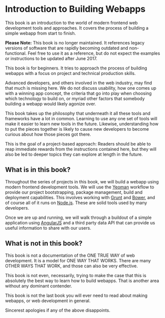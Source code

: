 # Introduction to Building Webapps

This book is an introduction to the world of modern frontend web development tools and approaches. It covers the process of building a simple webapp from start to finish.

**Please Note:** This book is no longer maintained. It references legacy versions of software that are rapidly becoming outdated and non-functional. Feel free to use it as a reference, but do not expect the examples or instructions to be updated after June 2017.

This book is for beginners. It tries to approach the process of building webapps with a focus on project and technical production skills.

Advanced developers, and others involved in the web industry, may find that much is missing here. We do not discuss usability, how one comes up with a winning app concept, the criteria that go into play when choosing which technology to build on, or myriad other factors that somebody building a webapp would likely agonize over.

This book takes up the philosophy that underneath it all these tools and frameworks have a lot in common. Learning to use any one set of tools will make it easier to learn new tools in the future. Likewise, understanding how to put the pieces together is likely to cause new developers to become curious about how those pieces got there.

This is the goal of a project-based approach: Readers should be able to reap immediate rewards from the instructions contained here, but they will also be led to deeper topics they can explore at length in the future.

## What is in this book?

Throughout the series of projects in this book, we will build a webapp using modern frontend development tools. We will use the [Yeoman](http://yeoman.io) workflow to provide our project bootstrapping, package management, build and deployment capabilities. This involves working with [Grunt](http://gruntjs.com) and [Bower](http://bower.io), and of course all of it runs on [Node.js](http://nodejs.org). These are solid tools used by many developers.

Once we are up and running, we will walk through a buildout of a simple application using [AngularJS](http://angularjs.org) and a third party data API that can provide us useful information to share with our users.

## What is not in this book?

This book is not a documentation of the ONE TRUE WAY of web development. It is a model for ONE WAY THAT WORKS. There are many OTHER WAYS THAT WORK, and those can also be very effective.

This book is not even, necessarily, trying to make the case that this is absolutely the best way to learn how to build webapps. That is another area without any dominant contender.

This book is not the last book you will ever need to read about making webapps, or web development in general.

Sincerest apologies if any of the above disappoints.

